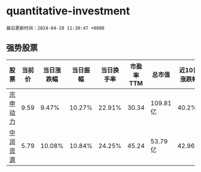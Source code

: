 # quantitative-investment

`最后更新时间：2024-04-10 11:30:47 +0800`

## 强势股票

|股票|当前价|当日涨跌幅|当日振幅|当日换手率|市盈率TTM|总市值|近10日涨跌幅|
|----|----|----|----|----|----|----|----|
|[宗申动力](https://xueqiu.com/S/SZ001696)|9.59|9.47%|10.27%|22.91%|30.34|109.81亿|40.2%|
|[中润资源](https://xueqiu.com/S/SZ000506)|5.79|10.08%|10.84%|24.25%|45.24|53.79亿|42.96%|
